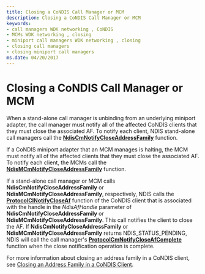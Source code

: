 ```yaml
---
title: Closing a CoNDIS Call Manager or MCM
description: Closing a CoNDIS Call Manager or MCM
keywords:
- call managers WDK networking , CoNDIS
- MCMs WDK networking , closing
- miniport call managers WDK networking , closing
- closing call managers
- closing miniport call managers
ms.date: 04/20/2017
---
```


# Closing a CoNDIS Call Manager or MCM





When a stand-alone call manager is unbinding from an underlying miniport adapter, the call manager must notify all of the affected CoNDIS clients that they must close the associated AF. To notify each client, NDIS stand-alone call managers call the [**NdisCmNotifyCloseAddressFamily**](/windows-hardware/drivers/ddi/ndis/nf-ndis-ndiscmnotifycloseaddressfamily) function.

If a CoNDIS miniport adapter that an MCM manages is halting, the MCM must notify all of the affected clients that they must close the associated AF. To notify each client, the MCMs call the [**NdisMCmNotifyCloseAddressFamily**](/windows-hardware/drivers/ddi/ndis/nf-ndis-ndismcmnotifycloseaddressfamily) function.

If a stand-alone call manager or MCM calls **NdisCmNotifyCloseAddressFamily** or **NdisMCmNotifyCloseAddressFamily**, respectively, NDIS calls the [**ProtocolClNotifyCloseAf**](/windows-hardware/drivers/ddi/ndis/nc-ndis-protocol_cl_notify_close_af) function of the CoNDIS client that is associated with the handle in the *NdisAfHandle* parameter of **NdisCmNotifyCloseAddressFamily** or **NdisMCmNotifyCloseAddressFamily**. This call notifies the client to close the AF. If **NdisCmNotifyCloseAddressFamily** or **NdisMCmNotifyCloseAddressFamily** returns NDIS\_STATUS\_PENDING, NDIS will call the call manager's [**ProtocolCmNotifyCloseAfComplete**](/windows-hardware/drivers/ddi/ndis/nc-ndis-protocol_cm_notify_close_af_complete) function when the close notification operation is complete.

For more information about closing an address family in a CoNDIS client, see [Closing an Address Family in a CoNDIS Client](closing-an-address-family-in-a-condis-client.md).

 

